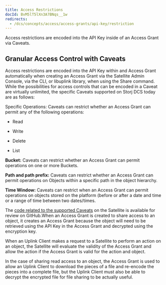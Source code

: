 ```yaml
---
title: Access Restrictions
docId: BvM5lT5lXn3A7BNqs__1w
redirects:
  - /dcs/concepts/access/access-grants/api-key/restriction
---
```


Access restrictions are encoded into the API Key inside of an Access Grant via Caveats.

## Granular Access Control with Caveats

Access restrictions are encoded into the API Key within and Access Grant automatically when creating an Access Grant via the Satellite Admin Console, via the CLI, or libuplink library, when using the Share command. While the possibilities for access controls that can be encoded in a Caveat are virtually unlimited, the specific Caveats supported on Storj DCS today are as follows:

Specific Operations: Caveats can restrict whether an Access Grant can permit any of the following operations:

- Read

- Write

- Delete

- List

**Bucket:** Caveats can restrict whether an Access Grant can permit operations on one or more Buckets.

**Path and path prefix:** Caveats can restrict whether an Access Grant can permit operations on Objects within a specific path in the object hierarchy.

**Time Window:** Caveats can restrict when an Access Grant can permit operations on objects stored on the platform (before or after a date and time or a range of time between two dates/times.

The [code related to the supported Caveats](https://github.com/storj/common/blob/main/macaroon/apikey.go) on the Satellite is available for review on GitHub.When an Access Grant is created to share access to an object, it creates an Access Grant because the object will need to be retrieved using the API Key in the Access Grant and decrypted using the encryption key.

When an Uplink Client makes a request to a Satellite to perform an action on an object, the Satellite will evaluate the validity of the Access Grant and allow the action if the Access Grant is valid for the action and object.&#x20;

In the case of sharing read access to an object, the Access Grant is used to allow an Uplink Client to download the pieces of a file and re-encode the pieces into a complete file, but the Uplink Client must also be able to decrypt the encrypted file for file sharing to be actually useful.&#x20;
